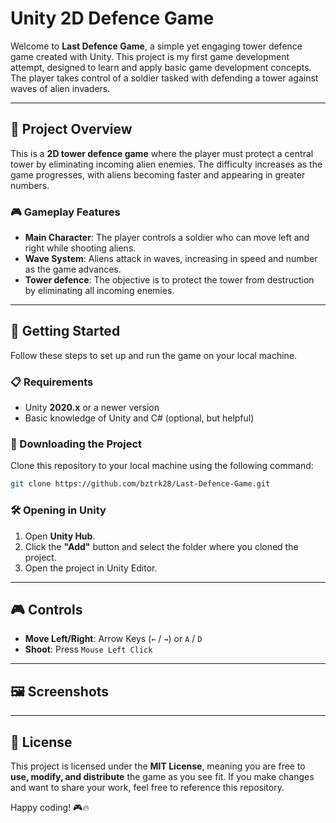# Unity 2D Defence Game

Welcome to **Last Defence Game**, a simple yet engaging tower defence game created with Unity. This project is my first game development attempt, designed to learn and apply basic game development concepts. The player takes control of a soldier tasked with defending a tower against waves of alien invaders.

---

## 📌 Project Overview
This is a **2D tower defence game** where the player must protect a central tower by eliminating incoming alien enemies. The difficulty increases as the game progresses, with aliens becoming faster and appearing in greater numbers.

### 🎮 Gameplay Features
- **Main Character**: The player controls a soldier who can move left and right while shooting aliens.
- **Wave System**: Aliens attack in waves, increasing in speed and number as the game advances.
- **Tower defence**: The objective is to protect the tower from destruction by eliminating all incoming enemies.

---

## 🚀 Getting Started
Follow these steps to set up and run the game on your local machine.

### 📋 Requirements
- Unity **2020.x** or a newer version
- Basic knowledge of Unity and C# (optional, but helpful)

### 🔽 Downloading the Project
Clone this repository to your local machine using the following command:
```bash
git clone https://github.com/bztrk28/Last-Defence-Game.git
```

### 🛠 Opening in Unity
1. Open **Unity Hub**.
2. Click the **"Add"** button and select the folder where you cloned the project.
3. Open the project in Unity Editor.

---

## 🎮 Controls
- **Move Left/Right**: Arrow Keys (`←` / `→`) or `A` / `D`
- **Shoot**: Press `Mouse Left Click`

---

## 🖼 Screenshots


---

## 📜 License
This project is licensed under the **MIT License**, meaning you are free to **use, modify, and distribute** the game as you see fit. If you make changes and want to share your work, feel free to reference this repository.

Happy coding! 🎮🔥
